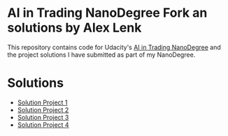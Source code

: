 # AI in Trading NanoDegree Fork an solutions by Alex Lenk
This repository contains code for Udacity's [AI in Trading NanoDegree](https://www.udacity.com/course/nd880) and the project solutions I have submitted as part of my NanoDegree.

# Solutions
* [Solution Project 1](/project/project_1/project_1_solution.ipynb)
* [Solution Project 2](/project/project_2/project_2_solution.ipynb)
* [Solution Project 3](/project/project_3/project_3_solution.ipynb)
* [Solution Project 4](/project/project_4/project_4_solution.ipynb)
